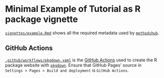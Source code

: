 # Minimal Example of Tutorial as R package vignette

[`vignettes/example.Rmd`](vignettes/example.Rmd) shows all the required metadata used by [`methodshub`](https://github.com/GESIS-Methods-Hub/methodshub).

## GitHub Actions

[`.github/workflows/pkgdown.yaml`](.github/workflows/pkgdown.yaml) is the [GitHub Actions](https://docs.github.com/en/actions) used to create the R package website with [`pkgdown`](https://pkgdown.r-lib.org/). Ensure that GitHub Pages' source in `Settings > Pages > Build and deployment` is `GitHub Actions`.
